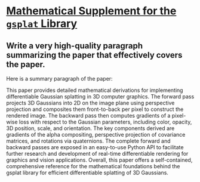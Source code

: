 # [Mathematical Supplement for the $\texttt{gsplat}$ Library](https://arxiv.org/abs/2312.02121)

## Write a very high-quality paragraph summarizing the paper that effectively covers the paper.

 Here is a summary paragraph of the paper:

This paper provides detailed mathematical derivations for implementing differentiable Gaussian splatting in 3D computer graphics. The forward pass projects 3D Gaussians into 2D on the image plane using perspective projection and composites them front-to-back per pixel to construct the rendered image. The backward pass then computes gradients of a pixel-wise loss with respect to the Gaussian parameters, including color, opacity, 3D position, scale, and orientation. The key components derived are gradients of the alpha compositing, perspective projection of covariance matrices, and rotations via quaternions. The complete forward and backward passes are exposed in an easy-to-use Python API to facilitate further research and development of real-time differentiable rendering for graphics and vision applications. Overall, this paper offers a self-contained, comprehensive reference for the mathematical foundations behind the gsplat library for efficient differentiable splatting of 3D Gaussians.
